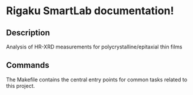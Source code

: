 # Rigaku SmartLab documentation!

## Description

Analysis of HR-XRD measurements for polycrystalline/epitaxial thin films

## Commands

The Makefile contains the central entry points for common tasks related to this project.

